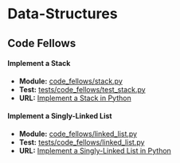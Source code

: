 # Data-Structures

## Code Fellows

#### **Implement a Stack**
- **Module:** [code_fellows/stack.py](code_fellows/stack.py)
- **Test:** [tests/code_fellows/test_stack.py](tests/code_fellows/test_stack.py)
- **URL:** [Implement a Stack in Python](https://codefellows.github.io/sea-python-401d6/assignments/stack.html)

#### **Implement a Singly-Linked List**
- **Module:** [code_fellows/linked_list.py](code_fellows/linked_list.py)
- **Test:** [tests/code_fellows/linked_list.py](tests/code_fellows/linked_list.py)
- **URL:** [Implement a Singly-Linked List in Python](https://codefellows.github.io/sea-python-401d6/assignments/linked_list.html)

